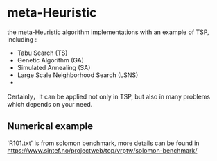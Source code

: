 # meta-Heuristic

the meta-Heuristic algorithm implementations with an example of TSP, including :
- Tabu Search (TS)
- Genetic Algorithm (GA)
- Simulated Annealing (SA)
- Large Scale Neighborhood Search (LSNS)
- 

Certainly，It can be applied not only in TSP, but also in many problems which depends on your need.


## Numerical example

'R101.txt' is from solomon benchmark, more details can be found in https://www.sintef.no/projectweb/top/vrptw/solomon-benchmark/
